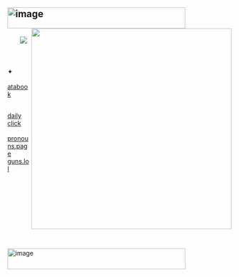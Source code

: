 ## <img width="400" height="47" alt="image" src="https://github.com/user-attachments/assets/2b7e7506-c0b5-4925-ba5a-19a08367f460" /> <img align="right" width="450" src="https://github.com/user-attachments/assets/11757d8f-271c-4bcb-9122-f73b1cc76026" />



  ![](https://komarev.com/ghpvc/?username=2ft-high&label=(⁠ 𓏏𓏏 ⁠)&color=9a8659)       ✦     [atabook](https://telarune.atabook.org)

   [daily](https://arab.org/click-to-help/palestine/)  [click](https://arab.org/click-to-help/palestine/)      [pronouns.page](https://en.pronouns.page/@telarune)      [guns.lol](https://guns.lol/telarune)                                                                         
<img width="400" height="47" alt="image" src="https://github.com/user-attachments/assets/2b7e7506-c0b5-4925-ba5a-19a08367f460" />

                                                              

  
    



